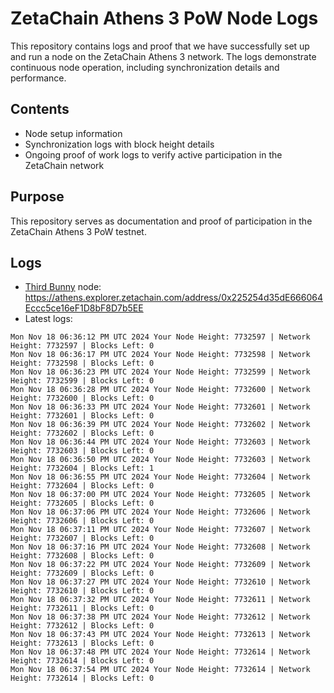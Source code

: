 # ZetaChain Athens 3 PoW Node Logs
This repository contains logs and proof that we have successfully set up and run a node on the ZetaChain Athens 3 network. The logs demonstrate continuous node operation, including synchronization details and performance.

## Contents
- Node setup information
- Synchronization logs with block height details
- Ongoing proof of work logs to verify active participation in the ZetaChain network

## Purpose
This repository serves as documentation and proof of participation in the ZetaChain Athens 3 PoW testnet.

## Logs

- [Third Bunny](https://thirdbunny.xyz/) node: https://athens.explorer.zetachain.com/address/0x225254d35dE666064Eccc5ce16eF1D8bF8D7b5EE
- Latest logs:
```
Mon Nov 18 06:36:12 PM UTC 2024 Your Node Height: 7732597 | Network Height: 7732597 | Blocks Left: 0
Mon Nov 18 06:36:17 PM UTC 2024 Your Node Height: 7732598 | Network Height: 7732598 | Blocks Left: 0
Mon Nov 18 06:36:23 PM UTC 2024 Your Node Height: 7732599 | Network Height: 7732599 | Blocks Left: 0
Mon Nov 18 06:36:28 PM UTC 2024 Your Node Height: 7732600 | Network Height: 7732600 | Blocks Left: 0
Mon Nov 18 06:36:33 PM UTC 2024 Your Node Height: 7732601 | Network Height: 7732601 | Blocks Left: 0
Mon Nov 18 06:36:39 PM UTC 2024 Your Node Height: 7732602 | Network Height: 7732602 | Blocks Left: 0
Mon Nov 18 06:36:44 PM UTC 2024 Your Node Height: 7732603 | Network Height: 7732603 | Blocks Left: 0
Mon Nov 18 06:36:50 PM UTC 2024 Your Node Height: 7732603 | Network Height: 7732604 | Blocks Left: 1
Mon Nov 18 06:36:55 PM UTC 2024 Your Node Height: 7732604 | Network Height: 7732604 | Blocks Left: 0
Mon Nov 18 06:37:00 PM UTC 2024 Your Node Height: 7732605 | Network Height: 7732605 | Blocks Left: 0
Mon Nov 18 06:37:06 PM UTC 2024 Your Node Height: 7732606 | Network Height: 7732606 | Blocks Left: 0
Mon Nov 18 06:37:11 PM UTC 2024 Your Node Height: 7732607 | Network Height: 7732607 | Blocks Left: 0
Mon Nov 18 06:37:16 PM UTC 2024 Your Node Height: 7732608 | Network Height: 7732608 | Blocks Left: 0
Mon Nov 18 06:37:22 PM UTC 2024 Your Node Height: 7732609 | Network Height: 7732609 | Blocks Left: 0
Mon Nov 18 06:37:27 PM UTC 2024 Your Node Height: 7732610 | Network Height: 7732610 | Blocks Left: 0
Mon Nov 18 06:37:32 PM UTC 2024 Your Node Height: 7732611 | Network Height: 7732611 | Blocks Left: 0
Mon Nov 18 06:37:38 PM UTC 2024 Your Node Height: 7732612 | Network Height: 7732612 | Blocks Left: 0
Mon Nov 18 06:37:43 PM UTC 2024 Your Node Height: 7732613 | Network Height: 7732613 | Blocks Left: 0
Mon Nov 18 06:37:48 PM UTC 2024 Your Node Height: 7732614 | Network Height: 7732614 | Blocks Left: 0
Mon Nov 18 06:37:54 PM UTC 2024 Your Node Height: 7732614 | Network Height: 7732614 | Blocks Left: 0
```
